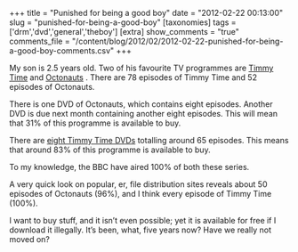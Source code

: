 +++
title = "Punished for being a good boy"
date = "2012-02-22 00:13:00"
slug = "punished-for-being-a-good-boy"
[taxonomies]
tags = ['drm','dvd','general','theboy']
[extra]
show_comments = "true"
comments_file = "/content/blog/2012/02/2012-02-22-punished-for-being-a-good-boy-comments.csv"
+++

My son is 2.5 years old. Two of his favourite TV programmes are [Timmy Time](http://en.wikipedia.org/wiki/Timmy_Time) and [Octonauts](http://en.wikipedia.org/wiki/The_Octonauts) . There are 78 episodes of Timmy Time and 52 episodes of Octonauts.

There is one DVD of Octonauts, which contains eight episodes. Another DVD is due next month containing another eight episodes. This will mean that 31% of this programme is available to buy.

There are [eight Timmy Time DVDs](http://www.aardstore.com/Timmy-Time/DVD/v) totalling around 65 episodes. This means that around 83% of this programme is available to buy.

To my knowledge, the BBC have aired 100% of both these series.

A very quick look on popular, er, file distribution sites reveals about 50 episodes of Octonauts (96%), and I think every episode of Timmy Time (100%).

I want to buy stuff, and it isn’t even possible; yet it is available for free if I download it illegally. It’s been, what, five years now? Have we really not moved on?
